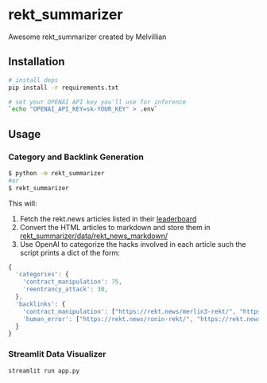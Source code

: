 
# rekt_summarizer

Awesome rekt_summarizer created by Melvillian

## Installation

```bash
# install deps
pip install -r requirements.txt

# set your OPENAI API key you'll use for inference
`echo "OPENAI_API_KEY=sk-YOUR_KEY" > .env`
```

## Usage

### Category and Backlink Generation

```bash
$ python -m rekt_summarizer
#or
$ rekt_summarizer
```

This will:
1. Fetch the rekt.news articles listed in their [leaderboard](https://rekt.news/leaderboard/)
2. Convert the HTML articles to markdown and store them in [rekt_summarizer/data/rekt_news_markdown/](./rekt_summarizer/data/rekt_news_markdown/)
3. Use OpenAI to categorize the hacks involved in each article such the script prints a dict of the form:


```js
{
  'categories': {
    'contract_manipulation': 75,
    'reentrancy_attack': 30,
  },
  'backlinks': {
    'contract_manipulation': ["https://rekt.news/merlin3-rekt/", "https://rekt.news/beanstalk-rekt/"],
    'human_error': ["https://rekt.news/ronin-rekt/", "https://rekt.news/beanstalk-rekt/"], "rugpull": ["https://rekt.news/ronin-rekt/"]
  }
}
```

### Streamlit Data Visualizer

```bash
streamlit run app.py
```
